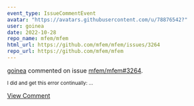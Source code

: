 ```yaml
---
event_type: IssueCommentEvent
avatar: "https://avatars.githubusercontent.com/u/78876542?"
user: goinea
date: 2022-10-28
repo_name: mfem/mfem
html_url: https://github.com/mfem/mfem/issues/3264
repo_url: https://github.com/mfem/mfem
---
```


<a href='https://github.com/goinea' target='_blank'>goinea</a> commented on issue <a href='https://github.com/mfem/mfem/issues/3264' target='_blank'>mfem/mfem#3264</a>.

<small>I did and get this error continually:...</small>

<a href='https://github.com/mfem/mfem/issues/3264' target='_blank'>View Comment</a>